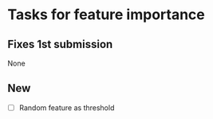# Tasks for feature importance

## Fixes 1st submission

None

## New

- [ ] Random feature as threshold
